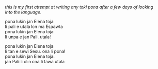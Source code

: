 <!-- en :: pona lukin jan Elena toja :: 2025-07-03 00:53:22 -->

_this is my first attempt at writing any toki pona after a few days of looking
into the language_.

pona lukin jan Elena toja  
li pali e utala lon ma Espawta  
pona lukin jan Elena toja  
li unpa e jan Pali. utala!  

pona lukin jan Elena toja  
li tan e sewi Sesu. ona li pona!  
pona lukin jan Elena toja.  
jan Pali li olin ona li tawa utala  
